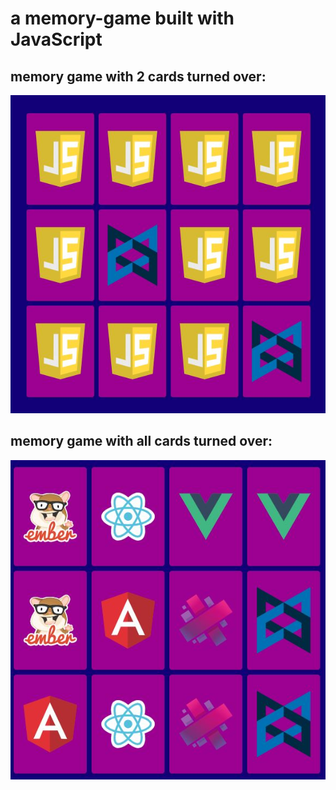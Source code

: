 # a memory-game built with JavaScript

## memory game with 2 cards turned over: 
![memory game with 2 cards turned over](./img/mem-game.JPG)

## memory game with all cards turned over: 
![memory game with all cards turned over](./img/mem-game2.JPG)
